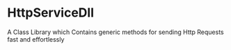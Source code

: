# HttpServiceDll
A Class Library which Contains generic methods for sending Http Requests fast and effortlessly 
